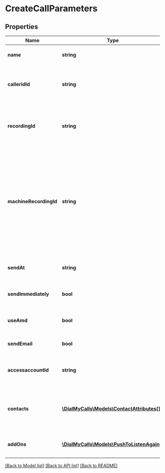 # CreateCallParameters

## Properties
Name | Type | Description | Notes
------------ | ------------- | ------------- | -------------
**name** | **string** | (Required)  Name the broadcast. | [optional] 
**calleridId** | **string** | (Required)  The caller id that the message should be sent from. | [optional] 
**recordingId** | **string** | (Required)  The recording id of the message that should be played. | [optional] 
**machineRecordingId** | **string** | The recording id of the message that should be played on answering machines.  If not supplied the recording_id will be used.  use_amd must be true in order for this feature to work. | [optional] 
**sendAt** | **string** | When the broadcast should be sent. | [optional] 
**sendImmediately** | **bool** | Should the broadcast go out immediately? | [optional] 
**useAmd** | **bool** | Using answering machine detection? | [optional] 
**sendEmail** | **bool** | Also send an email to the contacts? | [optional] 
**accessaccountId** | **string** | Schedule this broadcast as an access account. | [optional] 
**contacts** | [**\DialMyCalls\Models\ContactAttributes[]**](ContactAttributes.md) | (Required)  List of contact information that should be sent the broadcast. | [optional] 
**addOns** | [**\DialMyCalls\Models\PushToListenAgain[]**](PushToListenAgain.md) | A list of feature add-ons for the calls. | [optional] 

[[Back to Model list]](../../README.md#documentation-for-models) [[Back to API list]](../../README.md#documentation-for-api-endpoints) [[Back to README]](../../README.md)


